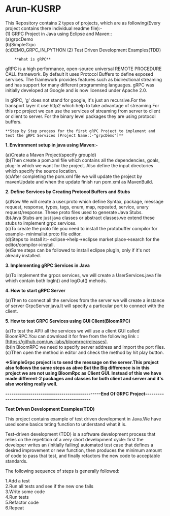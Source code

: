 # Arun-KUSRP
This Repository contains 2 types of projects, which are as following(Every project contains there individual readme file):-  
(1) GRPC Project in Java using Eclipse and Maven::  
                    (a)grpcDemo  
                    (b)SimpleGrpc  
                    (c)DEMO_GRPC_IN_PYTHON
(2) Test Driven Development Examples(TDD)  
  
    
      
        **What is gRPC**  
gRPC is a high performance, open-source universal REMOTE PROCEDURE CALL framework. By default it uses Protocol Buffers to define exposed services.
The framework provides features such as bidirectional streaming and has support for many different programming languages.
gRPC was initially developed at Google and is now licensed under Apache 2.0.  
  
  In gRPC, 'g' does not stand for google, it's just an recursive.For the transport layer it use http2 which help to take advantage of streaming.For this rpc project we can use the services of streaming from server to client or client to server.
  For the binary level packages they are using protocol buffers.  
    
      
    **Step by Step process for the first gRPC Project to implement and test the gRPC Services [Project Name::-"grpcDemo"]**  
          
**1. Environment setup in java using Maven:-**  
  
   (a)Create a Maven Project(specify groupId)  
   (b)Then create a pom.xml file which contains all the dependencies, goals, plug-In which we want for the project. Also define the input directories which specify the source location.  
   (c)After completing the pom.xml file we will update the project by mavenUpdate and when the update finish run pom.xml as MavenBuild.  
     
**2. Define Services by Creating Protocol Buffers and Stubs**  
  
  (a)Now We will create a user.proto which define Syntax, package, message request, response, types, tags, enum, map, repeated, service, unary request/response. These proto files used to generate Java Stubs.  
  (b)Java Stubs are just java classes or abstract classes.we extend these stubs to implement grpc services.  
  (c)To create the proto file you need to install the protobuffer compilor for example- minimalist.proto file editor.  
  (d)Steps to install it:-  eclipse->help->eclipse market place->search for the editor/compilor->install.  
  (e)Same steps can be followed to install eclipse plugIn, only if it's not already installed.
    
**3. Implementing gRPC Services in Java**  
  
  (a)To implement the grpcs services, we will create a UserServices.java file which contain both logIn() and logOut() mehods.  
    
**4. How to start gRPC Server**  
  
  (a)Then to connect all the services from the server we will create a instance of server GrpcServer.java.It will specify a particular port to connect with the client.  
    
**5. How to test GRPC Services using GUI Client(BloomRPC)**  
  
  (a)To test the API/ all the services we will use a client GUI called BloomRPC.You can download it for free from the following link :: [https://github.com/uw-labs/bloomrpc/releases].  
  (b)In BloomRPC we need to specify server address and import the port files.  
  (c)Then open the method in editor and check the method by hit play button.  
    
      
   **=>SimpleGrpc project is to send the message on the server.This project also follows the same steps as abve But the Big difference is in this project we are not using BloomRpc as Client GUI. Instead of this we have made different-2 packages and classes for both client and server and it's also working really well.** 
    
   **----------------------------------------------End Of GRPC Project--------------------------------------------------**                             
        
   **Test Driven Development Examples(TDD)**
              
This project contains example of test driven development in Java.We have used some basics teting function to understand what it is.  
  
  
Test-driven development (TDD) is a software development process that relies on the repetition of a very short development cycle: first the developer writes an (initially failing) automated test case that defines a desired improvement or new function, then produces the minimum amount of code to pass that test, and finally refactors the new code to acceptable standards.

The following sequence of steps is generally followed:

1.Add a test  
2.Run all tests and see if the new one fails  
3.Write some code  
4.Run tests  
5.Refactor code  
6.Repeat  
